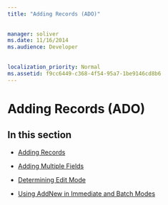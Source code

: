 ```yaml
---
title: "Adding Records (ADO)"
  
  
manager: soliver
ms.date: 11/16/2014
ms.audience: Developer
 
  
localization_priority: Normal
ms.assetid: f9cc6449-c368-4f54-95a7-1be9146cd8b6
---
```


# Adding Records (ADO)

## In this section

- [Adding Records](adding-records.md)
    
- [Adding Multiple Fields](adding-multiple-fields.md)
    
- [Determining Edit Mode](determining-edit-mode.md)
    
- [Using AddNew in Immediate and Batch Modes](using-addnew-in-immediate-and-batch-modes.md)
    

